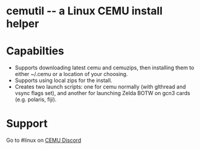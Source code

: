 cemutil -- a Linux CEMU install helper
===============================================================

Capabilties
===============================================================
 - Supports downloading latest cemu and cemuzips, then installing them to either ~/.cemu or a location of your choosing.
 - Supports using local zips for the install.
 - Creates two launch scripts: one for cemu normally (with glthread and vsync flags set), and another for launching Zelda BOTW on gcn3 cards (e.g. polaris, fiji).

Support
===============================================================
Go to #linux on [CEMU Discord](https://discord.gg/5psYsup)
